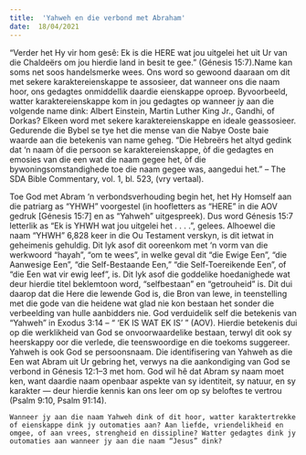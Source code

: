 ```yaml
---
title:  'Yahweh en die verbond met Abraham'
date:  18/04/2021
---
```


“Verder het Hy vir hom gesê: Ek is die HERE wat jou uitgelei het uit Ur van die Chaldeërs om jou hierdie land in besit te gee.” (Génesis 15:7).Name kan soms net soos handelsmerke wees. Ons word so gewoond daaraan om dit met sekere karaktereienskappe te assosieer, dat wanneer ons die naam hoor, ons gedagtes onmiddellik daardie eienskappe oproep. Byvoorbeeld, watter karaktereienskappe kom in jou gedagtes op wanneer jy aan die volgende name dink: Albert Einstein, Martin Luther King Jr., Gandhi, of Dorkas? Elkeen word met sekere karaktereienskappe en ideale geassosieer. Gedurende die Bybel se tye het die mense van die Nabye Ooste baie waarde aan die betekenis van name geheg. “Die Hebreërs het altyd gedink dat ‘n naam òf die persoon se karaktereienskappe, òf die gedagtes en emosies van die een wat die naam gegee het, òf die bywoningsomstandighede toe die naam gegee was, aangedui het.” – The SDA Bible Commentary, vol. 1, bl. 523, (vry vertaal).

Toe God met Abram ‘n verbondsverhouding begin het, het Hy Homself aan die patriarg as “YHWH” voorgestel (in hoofletters as “HERE” in die AOV gedruk [Génesis 15:7] en as “Yahweh” uitgespreek). Dus word Génesis 15:7 letterlik as “Ek is YHWH wat jou uitgelei het . . . .”, gelees. Alhoewel die naam “YHWH” 6,828 keer in die Ou Testament verskyn, is dit ietwat in geheimenis gehuldig. Dit lyk asof dit ooreenkom met ‘n vorm van die werkwoord “hayah”, “om te wees”, in welke geval dit “die Ewige Een”, “die Aanwesige Een”, “die Self-Bestaande Een,” “die Self-Toereikende Een”, of “die Een wat vir ewig leef”, is. Dit lyk asof die goddelike hoedanighede wat deur hierdie titel beklemtoon word, “selfbestaan” en “getrouheid” is. Dit dui daarop dat die Here die lewende God is, die Bron van lewe, in teenstelling met die gode van die heidene wat glad nie kon bestaan het sonder die verbeelding van hulle aanbidders nie. God verduidelik self die betekenis van “Yahweh” in Exodus 3:14 – “ ‘EK IS WAT EK IS’ ” (AOV). Hierdie betekenis dui op die werklikheid van God se onvoorwaardelike bestaan, terwyl dit ook sy heerskappy oor die verlede, die teenswoordige en die toekoms suggereer. Yahweh is ook God se persoonsnaam. Die identifisering van Yahweh as die Een wat Abram uit Ur gebring het, verwys na die aankondiging van God se verbond in Génesis 12:1–3 met hom. God wil hê dat Abram sy naam moet ken, want daardie naam openbaar aspekte van sy identiteit, sy natuur, en sy karakter — deur hierdie kennis kan ons leer om op sy beloftes te vertrou (Psalm 9:10, Psalm 91:14).

`Wanneer jy aan die naam Yahweh dink of dit hoor, watter karaktertrekke of eienskappe dink jy outomaties aan? Aan liefde, vriendelikheid en omgee, of aan vrees, strengheid en dissipline? Watter gedagtes dink jy outomaties aan wanneer jy aan die naam “Jesus” dink?`